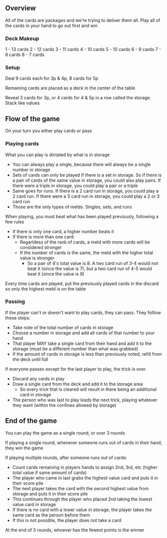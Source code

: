 ## Overview

All of the cards are packages and we're trying to deliver them all. Play all of the cards in your hand to go out first and win

### Deck Makeup

1 - 13 cards
2 - 12 cards
3 - 11 cards
4 - 10 cards
5 - 10 cards
6 - 9 cards
7 - 8 cards
8 - 7 cards

### Setup

Deal 9 cards each for 3p & 4p, 8 cards for 5p

Remaining cards are placed as a deck in the center of the table

Reveal 3 cards for 3p, or 4 cards for 4 & 5p in a row called the storage. Stack like values

## Flow of the game

On your turn you either play cards or pass

### Playing cards

What you can play is dictated by what is in storage
- You can always play a single, because there will always be a single number in storage
- Sets of cards can only be played if there is a set in storage. So if there is a pair of cards of the same value in storage, you could also play pairs. If there were a triple in storage, you could play a pair or a triple
- Same goes for runs. If there is a 2 card run in storage, you could play a 2 card run. If there were a 3 card run in storage, you could play a 2 or 3 card run
- Those are the only types of melds. Singles, sets, and runs

When playing, you must beat what has been played previously, following a few rules
- If there is only one card, a higher number beats it
- If there is more than one card:
    - Regarldess of the rank of cards, a meld with more cards will be considered stronger
    - If the number of cards is the same, the meld with the higher total value is stronger
        - So a pair of 4's total value is 8. A two card run of 3-4 would not beat it (since the value is 7), but a two card run of 4-5 would beat it (since the value is 9)

Every time cards are played, put the previously played cards in the discard so only the highest meld is on the table

### Passing

If the player can't or doesn't want to play cards, they can pass. They folllow these steps:
- Take note of the total number of cards in storage
- Choose a number in storage and add all cards of that number to your hand
- That player MAY take a single card from their hand and add it to the storage (must be a different number than what was grabbed)
- If the amount of cards in storage is less than previously noted, refill from the deck until full

If everyone passes except for the last player to play, the trick is over.
- Discard any cards in play
- Draw a single card from the deck and add it to the storage area
    - So every trick that is cleared will result in there being an additional card in storage
- The person who was last to play leads the next trick, playing whatever they want (within the confines allowed by storage)

## End of the game

You can play the game as a single round, or over 3 rounds

If playing a single round, whenever someone runs out of cards in their hand, they win the game

If playing multiple rounds, after someone runs out of cards:
- Count cards remaining in players hands to assign 2nd, 3rd, etc (higher total value if same amount of cards)
- The player who came in last grabs the highest value card and puts it in their score pile
- The next player takes the card with the second highest value from storage and puts it in their score pile
- This continues through the player who placed 2nd taking the lowest value card in storage
- If there is no card with a lower value in storage, the player takes the same card as the person before them
- If this is not possible, the player does not take a card

At the end of 3 rounds, whoever has the fewest points is the winner

